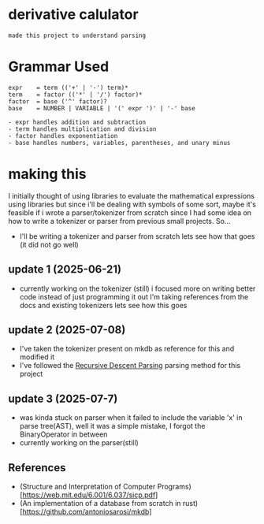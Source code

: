# derivative calulator
    made this project to understand parsing

# Grammar Used
```text
expr    = term (('+' | '-') term)*
term    = factor (('*' | '/') factor)*
factor  = base ('^' factor)?
base    = NUMBER | VARIABLE | '(' expr ')' | '-' base

- expr handles addition and subtraction
- term handles multiplication and division
- factor handles exponentiation
- base handles numbers, variables, parentheses, and unary minus
```

# making this
I initially thought of using libraries to evaluate the mathematical expressions using libraries but
since i'll be dealing with symbols of some sort, maybe it's feasible if i wrote a parser/tokenizer from scratch
since I had some idea on how to write a tokenizer or parser from previous small projects.
So...
- I'll be writing a tokenizer and parser from scratch
lets see how that goes (it did not go well)

## update 1 (2025-06-21)
- currently working on the tokenizer (still) i focused more on writing better code instead of just programming it out
 I'm taking references from the docs and existing tokenizers lets see how this goes
## update 2 (2025-07-08)
- I've taken the tokenizer present on mkdb as reference for this and modified it
- I've followed the [Recursive Descent Parsing](https://en.wikipedia.org/wiki/Recursive_descent_parser)  parsing method for this project
## update 3 (2025-07-7)
- was kinda stuck on parser when it failed to include the variable 'x' in parse tree(AST), well it was a simple mistake, I forgot the BinaryOperator in between
- currently working on the parser(still)

## References
- (Structure and Interpretation of Computer Programs)[https://web.mit.edu/6.001/6.037/sicp.pdf]
- (An implementation of a database from scratch in rust)[https://github.com/antoniosarosi/mkdb]
